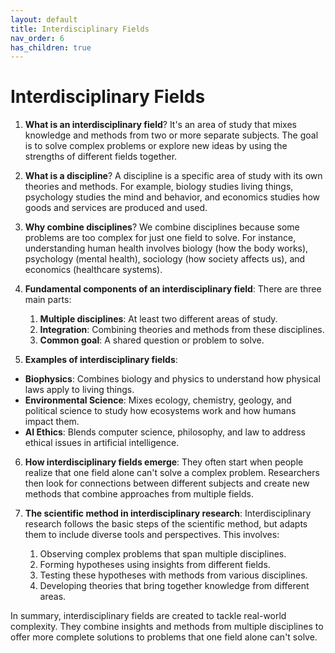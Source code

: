```yaml
---
layout: default
title: Interdisciplinary Fields
nav_order: 6
has_children: true
---
```

# **Interdisciplinary Fields**

1. **What is an interdisciplinary field**? It's an area of study that mixes knowledge and methods from two or more separate subjects. The goal is to solve complex problems or explore new ideas by using the strengths of different fields together.

2. **What is a discipline**? A discipline is a specific area of study with its own theories and methods. For example, biology studies living things, psychology studies the mind and behavior, and economics studies how goods and services are produced and used.

3. **Why combine disciplines**? We combine disciplines because some problems are too complex for just one field to solve. For instance, understanding human health involves biology (how the body works), psychology (mental health), sociology (how society affects us), and economics (healthcare systems).

4. **Fundamental components of an interdisciplinary field**: There are three main parts:
    1. **Multiple disciplines**: At least two different areas of study.
    2. **Integration**: Combining theories and methods from these disciplines.
    3. **Common goal**: A shared question or problem to solve.

5. **Examples of interdisciplinary fields**:
- **Biophysics**: Combines biology and physics to understand how physical laws apply to living things.
- **Environmental Science**: Mixes ecology, chemistry, geology, and political science to study how ecosystems work and how humans impact them.
- **AI Ethics**: Blends computer science, philosophy, and law to address ethical issues in artificial intelligence.

6. **How interdisciplinary fields emerge**: They often start when people realize that one field alone can't solve a complex problem. Researchers then look for connections between different subjects and create new methods that combine approaches from multiple fields.

7. **The scientific method in interdisciplinary research**: Interdisciplinary research follows the basic steps of the scientific method, but adapts them to include diverse tools and perspectives. This involves:
    1. Observing complex problems that span multiple disciplines.
    2. Forming hypotheses using insights from different fields.
    3. Testing these hypotheses with methods from various disciplines.
    4. Developing theories that bring together knowledge from different areas.

In summary, interdisciplinary fields are created to tackle real-world complexity. They combine insights and methods from multiple disciplines to offer more complete solutions to problems that one field alone can't solve.
